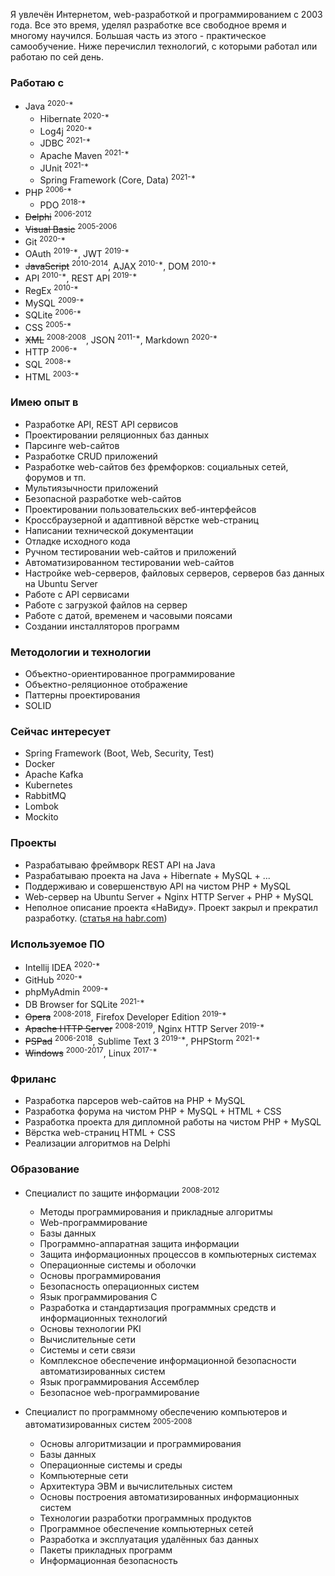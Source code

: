 Я увлечён Интернетом, web-разработкой и программированием с 2003 года. Все это время, уделял разработке все свободное время и многому научился. Большая часть из этого - практическое самообучение. Ниже перечислил технологий, с которыми работал или работаю по сей день.

### Работаю с
* Java <sup>2020-\*</sup>
    * Hibernate <sup>2020-\*</sup>
    * Log4j <sup>2020-\*</sup>
    * JDBC <sup>2021-\*</sup>
    * Apache Maven <sup>2021-\*</sup>
    * JUnit <sup>2021-\*</sup>
    * Spring Framework (Core, Data) <sup>2021-\*</sup>
* PHP <sup>2006-\*</sup>
    * PDO <sup>2018-\*</sup>
* ~~Delphi~~ <sup>2006-2012</sup>
* ~~Visual Basic~~ <sup>2005-2006</sup>
* Git <sup>2020-\*</sup>
* OAuth <sup>2019-\*</sup>, JWT <sup>2019-\*</sup>
* ~~JavaScript~~ <sup>2010-2014</sup>, AJAX <sup>2010-\*</sup>, DOM <sup>2010-\*</sup>
* API <sup>2010-\*</sup>, REST API <sup>2019-\*</sup>
* RegEx <sup>2010-\*</sup>
* MySQL <sup>2009-\*</sup>
* SQLite <sup>2006-*</sup>
* CSS <sup>2005-\*</sup>
* ~~XML~~ <sup>2008-2008</sup>, JSON <sup>2011-\*</sup>, Markdown <sup>2020-\*</sup>
* HTTP <sup>2006-\*</sup>
* SQL <sup>2008-\*</sup>
* HTML <sup>2003-\*</sup>

### Имею опыт в
* Разработке API, REST API сервисов
* Проектировании реляционных баз данных
* Парсинге web-сайтов
* Разработке CRUD приложений
* Разработке web-сайтов без фремфорков: социальных сетей, форумов и тп.
* Мультиязычности приложений
* Безопасной разработке web-сайтов
* Проектировании пользовательских веб-интерфейсов
* Кроссбраузерной и адаптивной вёрстке web-страниц
* Написании технической документации
* Отладке исходного кода
* Ручном тестировании web-сайтов и приложений
* Автоматизированном тестировании web-сайтов
* Настройке web-серверов, файловых серверов, серверов баз данных на Ubuntu Server
* Работе с API сервисами
* Работе с загрузкой файлов на сервер
* Работе с датой, временем и часовыми поясами
* Создании инсталляторов программ

[//]: # (* Модульном тестиронии исходного кода)

### Методологии и технологии
* Объектно-ориентированное программирование
* Объектно-реляционное отображение
* Паттерны проектирования
* SOLID

### Сейчас интересует
* Spring Framework (Boot, Web, Security, Test)
* Docker
* Apache Kafka
* Kubernetes
* RabbitMQ
* Lombok
* Mockito

[//]: # (* Apache Tomcat)
[//]: # (* Gradle)

### Проекты
* Разрабатываю фреймворк REST API на Java
* Разрабатываю проекта на Java + Hibernate + MySQL + ...
* Поддерживаю и совершенствую API на чистом PHP + MySQL
* Web-сервер на Ubuntu Server + Nginx HTTP Server + PHP + MySQL
* Неполное описание проекта «НаВиду». Проект закрыл и прекратил разработку. ([статья на habr.com](https://habr.com/ru/post/136132/))

### Используемое ПО
* Intellij IDEA <sup>2020-\*</sup>
* GitHub <sup>2020-\*</sup>
* phpMyAdmin <sup>2009-\*</sup>
* DB Browser for SQLite <sup>2021-\*</sup>
* ~~Opera~~ <sup>2008-2018</sup>, Firefox Developer Edition <sup>2019-\*</sup>
* ~~Apache HTTP Server~~ <sup>2008-2019</sup>, Nginx HTTP Server <sup>2019-\*</sup>
* ~~PSPad~~ <sup>2006-2018</sup>, Sublime Text 3 <sup>2019-\*</sup>, PHPStorm <sup>2021-\*</sup>
* ~~Windows~~ <sup>2000-2017</sup>, Linux <sup>2017-\*</sup>

### Фриланс
* Разработка парсеров web-сайтов на PHP + MySQL
* Разработка форума на чистом PHP + MySQL + HTML + CSS
* Разработка проекта для дипломной работы на чистом PHP + MySQL
* Вёрстка web-страниц HTML + CSS
* Реализации алгоритмов на Delphi

### Образование
* Специалист по защите информации <sup>2008-2012</sup>
    * Методы программирования и прикладные алгоритмы
    * Web-программирование
    * Базы данных
    * Программно-аппаратная защита информации
    * Защита информационных процессов в компьютерных системах
    * Операционные системы и оболочки
    * Основы программирования
    * Безопасность операционных систем
    * Язык программирования С
    * Разработка и стандартизация программных средств и информационных технологий
    * Основы технологии PKI
    * Вычислительные сети
    * Системы и сети связи
    * Комплексное обеспечение информационной безопасности автоматизированных систем
    * Язык программирования Ассемблер
    * Безопасное web-программирование

* Специалист по программному обеспечению компьютеров и автоматизированных систем <sup>2005-2008</sup>
    * Основы алгоритмизации и программирования
    * Базы данных
    * Операционные системы и среды
    * Компьютерные сети
    * Архитектура ЭВМ и вычислительных систем
    * Основы построения автоматизированных информационных систем
    * Технологии разработки программных продуктов
    * Программное обеспечение компьютерных сетей
    * Разработка и эксплуатация удалённых баз данных
    * Пакеты прикладных программ
    * Информационная безопасность
